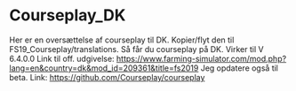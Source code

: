 # Courseplay_DK
Her er en oversættelse af courseplay til DK.
Kopier/flyt den til FS19_Courseplay/translations.
Så får du courseplay på DK.
Virker til V 6.4.0.0
Link til off. udgivelse: https://www.farming-simulator.com/mod.php?lang=en&country=dk&mod_id=209361&title=fs2019
Jeg opdatere også til beta.
Link: https://github.com/Courseplay/courseplay
